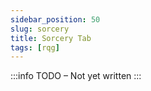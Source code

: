 ```yaml
---
sidebar_position: 50
slug: sorcery
title: Sorcery Tab
tags: [rqg]
---
```


:::info TODO – Not yet written :::
